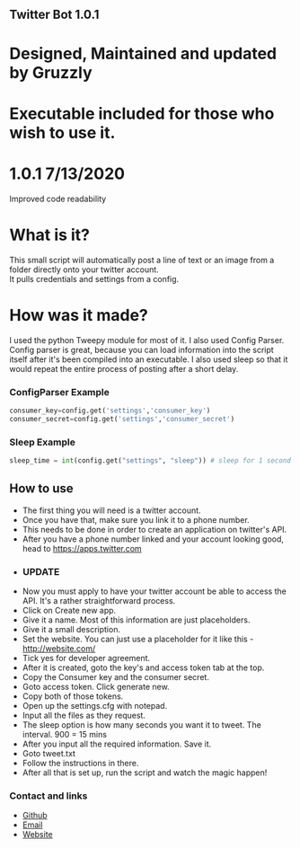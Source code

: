 ## Twitter Bot 1.0.1
# Designed, Maintained and updated by Gruzzly
# Executable included for those who wish to use it.

# 1.0.1 7/13/2020
Improved code readability

# What is it?
This small script will automatically post a line of text or an image from a folder directly onto your twitter account.<br/>
It pulls credentials and settings from a config.

# How was it made?
I used the python Tweepy module for most of it. I also used Config Parser. Config parser is great, because you can load information into the script itself after it's been compiled into an executable. I also used sleep so that it would repeat the entire process of posting after a short delay.

### ConfigParser Example
```python
consumer_key=config.get('settings','consumer_key')
consumer_secret=config.get('settings','consumer_secret')
```
### Sleep Example
```python
sleep_time = int(config.get("settings", "sleep")) # sleep for 1 second by default
```
## How to use

- The first thing you will need is a twitter account.
- Once you have that, make sure you link it to a phone number.
- This needs to be done in order to create an application on twitter's API.
- After you have a phone number linked and your account looking good, head to https://apps.twitter.com
- ### UPDATE ###
- Now you must apply to have your twitter account be able to access the API. It's a rather straightforward process.
- Click on Create new app.
- Give it a name. Most of this information are just placeholders.
- Give it a small description.
- Set the website. You can just use a placeholder for it like this - http://website.com/
- Tick yes for developer agreement.
- After it is created, goto the key's and access token tab at the top.
- Copy the Consumer key and the consumer secret.
- Goto access token. Click generate new.
- Copy both of those tokens.
- Open up the settings.cfg with notepad.
- Input all the files as they request.
- The sleep option is how many seconds you want it to tweet. The interval. 900 = 15 mins
- After you input all the required information. Save it.
- Goto tweet.txt
- Follow the instructions in there.
- After all that is set up, run the script and watch the magic happen!






### Contact and links
- [Github](https://github.com/Gruzzly-bear)
- [Email](mailto:MB.Bowen@outlook.com?subject=Hey%20There!)
- [Website](https://gruzzly.co)

